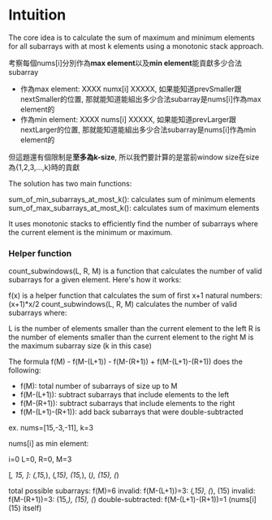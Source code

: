 # Intuition

The core idea is to calculate the sum of maximum and minimum elements for all subarrays with at most k elements using a monotonic stack approach.

考察每個nums[i]分別作為**max element**以及**min element**能貢獻多少合法subarray

- 作為max element: XXXX numx[i] XXXXX, 如果能知道prevSmaller跟nextSmaller的位置, 那就能知道能組出多少合法subarray是nums[i]作為max element的
- 作為min element: XXXX nums[i] XXXXX, 如果能知道prevLarger跟nextLarger的位置, 那就能知道能組出多少合法subarray是nums[i]作為min element的

但這題還有個限制是**至多為k-size**, 所以我們要計算的是當前window size在size為{1,2,3,...,k}時的貢獻

The solution has two main functions:

sum_of_min_subarrays_at_most_k(): calculates sum of minimum elements
sum_of_max_subarrays_at_most_k(): calculates sum of maximum elements

It uses monotonic stacks to efficiently find the number of subarrays where the current element is the minimum or maximum.


### Helper function

count_subwindows(L, R, M) is a function that calculates the number of valid subarrays for a given element. Here's how it works:

f(x) is a helper function that calculates the sum of first x+1 natural numbers: (x+1)*x/2
count_subwindows(L, R, M) calculates the number of valid subarrays where:

L is the number of elements smaller than the current element to the left
R is the number of elements smaller than the current element to the right
M is the maximum subarray size (k in this case)


The formula f(M) - f(M-(L+1)) - f(M-(R+1)) + f(M-(L+1)-(R+1)) does the following:

- f(M): total number of subarrays of size up to M
- f(M-(L+1)): subtract subarrays that include elements to the left
- f(M-(R+1)): subtract subarrays that include elements to the right
- f(M-(L+1)-(R+1)): add back subarrays that were double-subtracted

ex. nums=[15,-3,-11], k=3

nums[i] as min element:

i=0
L=0, R=0, M=3

[_, 15, _]: (_,15,_), (_,15), (15,_), (_), (15), (_)

total possible subarrays: f(M)=6
invalid: f(M-(L+1))=3: (_,15), (_), (15)
invalid: f(M-(R+1))=3: (15,_), (15), (_)
double-subtracted: f(M-(L+1)-(R+1))=1 (nums[i] (15) itself)
